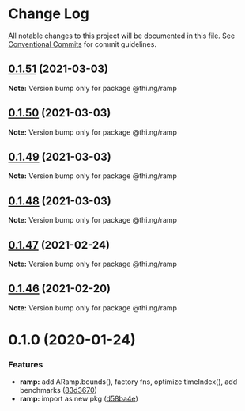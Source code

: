 # Change Log

All notable changes to this project will be documented in this file.
See [Conventional Commits](https://conventionalcommits.org) for commit guidelines.

## [0.1.51](https://github.com/thi-ng/umbrella/compare/@thi.ng/ramp@0.1.50...@thi.ng/ramp@0.1.51) (2021-03-03)

**Note:** Version bump only for package @thi.ng/ramp





## [0.1.50](https://github.com/thi-ng/umbrella/compare/@thi.ng/ramp@0.1.49...@thi.ng/ramp@0.1.50) (2021-03-03)

**Note:** Version bump only for package @thi.ng/ramp





## [0.1.49](https://github.com/thi-ng/umbrella/compare/@thi.ng/ramp@0.1.48...@thi.ng/ramp@0.1.49) (2021-03-03)

**Note:** Version bump only for package @thi.ng/ramp





## [0.1.48](https://github.com/thi-ng/umbrella/compare/@thi.ng/ramp@0.1.47...@thi.ng/ramp@0.1.48) (2021-03-03)

**Note:** Version bump only for package @thi.ng/ramp





## [0.1.47](https://github.com/thi-ng/umbrella/compare/@thi.ng/ramp@0.1.46...@thi.ng/ramp@0.1.47) (2021-02-24)

**Note:** Version bump only for package @thi.ng/ramp





## [0.1.46](https://github.com/thi-ng/umbrella/compare/@thi.ng/ramp@0.1.45...@thi.ng/ramp@0.1.46) (2021-02-20)

**Note:** Version bump only for package @thi.ng/ramp





# 0.1.0 (2020-01-24)

### Features

* **ramp:** add ARamp.bounds(), factory fns, optimize timeIndex(), add benchmarks ([83d3670](https://github.com/thi-ng/umbrella/commit/83d3670c7322fd2b47c27e0bda896b9ab83ffd7c))
* **ramp:** import as new pkg ([d58ba4e](https://github.com/thi-ng/umbrella/commit/d58ba4ed4d2ba76ca9c748cf23fcd86a0ff9cca7))
